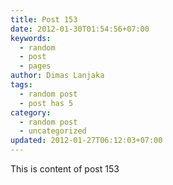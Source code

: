 ```yaml
---
title: Post 153
date: 2012-01-30T01:54:56+07:00
keywords:
  - random
  - post
  - pages
author: Dimas Lanjaka
tags:
  - random post
  - post has 5
category:
  - random post
  - uncategorized
updated: 2012-01-27T06:12:03+07:00
---
```

This is content of post 153